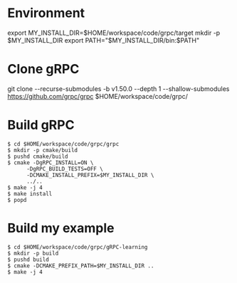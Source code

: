 # Environment
export MY_INSTALL_DIR=$HOME/workspace/code/grpc/target
mkdir -p $MY_INSTALL_DIR
export PATH="$MY_INSTALL_DIR/bin:$PATH"

# Clone gRPC
git clone --recurse-submodules -b v1.50.0 --depth 1 --shallow-submodules https://github.com/grpc/grpc $HOME/workspace/code/grpc/

# Build gRPC
```
$ cd $HOME/workspace/code/grpc/grpc
$ mkdir -p cmake/build
$ pushd cmake/build
$ cmake -DgRPC_INSTALL=ON \
      -DgRPC_BUILD_TESTS=OFF \
      -DCMAKE_INSTALL_PREFIX=$MY_INSTALL_DIR \
      ../..
$ make -j 4
$ make install
$ popd
```

# Build my example
```
$ cd $HOME/workspace/code/grpc/gRPC-learning
$ mkdir -p build
$ pushd build
$ cmake -DCMAKE_PREFIX_PATH=$MY_INSTALL_DIR ..
$ make -j 4
```